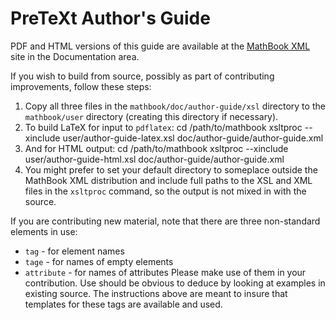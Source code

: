 PreTeXt Author's Guide
======================

PDF and HTML versions of this guide are available at the [MathBook XML](http://mathbook.pugetsound.edu) site in the Documentation area.

If you wish to build from source, possibly as part of contributing improvements, follow these steps:

1.  Copy all three files in the `mathbook/doc/author-guide/xsl` directory to the `mathbook/user` directory (creating this directory if necessary).
1.  To build LaTeX for input to `pdflatex`:
        cd /path/to/mathbook
        xsltproc --xinclude user/author-guide-latex.xsl doc/author-guide/author-guide.xml
1.  And for HTML output:
        cd /path/to/mathbook
        xsltproc --xinclude user/author-guide-html.xsl doc/author-guide/author-guide.xml
1.  You might prefer to set your default directory to someplace outside the MathBook XML distribution and include full paths to the XSL and XML files in the `xsltproc` command, so the output is not mixed in with the source.

If you are contributing new material, note that there are three non-standard elements in use:
* `tag` - for element names
* `tage` - for names of empty elements
* `attribute` - for names of attributes
Please make use of them in your contribution.  Use should be obvious to deduce by looking at examples in existing source.  The instructions above are meant to insure that templates for these tags are available and used.
